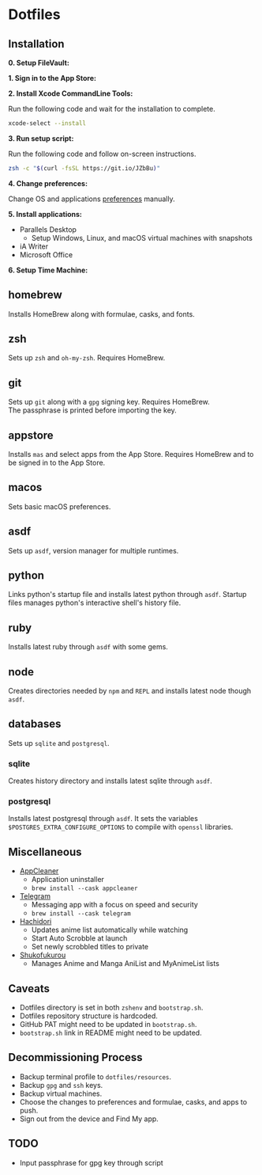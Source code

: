 # Dotfiles

## Installation

**0. Setup FileVault:**

**1. Sign in to the App Store:**

**2. Install Xcode CommandLine Tools:**

Run the following code and wait for the installation to complete.

```sh
xcode-select --install
```

**3. Run setup script:**

Run the following code and follow on-screen instructions.

```sh
zsh -c "$(curl -fsSL https://git.io/JZbBu)"
```

**4. Change preferences:**

Change OS and applications [preferences](preferences.md) manually.

**5. Install applications:**

- Parallels Desktop
  - Setup Windows, Linux, and macOS virtual machines with snapshots
- iA Writer
- Microsoft Office

**6. Setup Time Machine:**

## homebrew

Installs HomeBrew along with formulae, casks, and fonts.

## zsh

Sets up `zsh` and `oh-my-zsh`. Requires HomeBrew.

## git

Sets up `git` along with a `gpg` signing key. Requires HomeBrew.  
The passphrase is printed before importing the key.

## appstore

Installs `mas` and select apps from the App Store. Requires HomeBrew and to be signed in to the App Store.

## macos

Sets basic macOS preferences.

## asdf

Sets up `asdf`, version manager for multiple runtimes.

## python

Links python's startup file and installs latest python through `asdf`. Startup files manages python's interactive shell's history file.

## ruby

Installs latest ruby through `asdf` with some gems.

## node

Creates directories needed by `npm` and `REPL` and installs latest node though `asdf`.

## databases

Sets up `sqlite` and `postgresql`.

### sqlite

Creates history directory and installs latest sqlite through `asdf`.

### postgresql

Installs latest postgresql through `asdf`. It sets the variables `$POSTGRES_EXTRA_CONFIGURE_OPTIONS` to compile with `openssl` libraries.

## Miscellaneous

- [AppCleaner](https://freemacsoft.net/appcleaner/)
  - Application uninstaller
  - `brew install --cask appcleaner`
- [Telegram](https://macos.telegram.org)
  - Messaging app with a focus on speed and security
  - `brew install --cask telegram`
- [Hachidori](https://malupdaterosx.moe/hachidori/)
  - Updates anime list automatically while watching
  - Start Auto Scrobble at launch
  - Set newly scrobbled titles to private
- [Shukofukurou](https://malupdaterosx.moe/shukofukurou-for-macos/)
  - Manages Anime and Manga AniList and MyAnimeList lists

## Caveats

- Dotfiles directory is set in both `zshenv` and `bootstrap.sh`.
- Dotfiles repository structure is hardcoded.
- GitHub PAT might need to be updated in `bootstrap.sh`.
- `bootstrap.sh` link in README might need to be updated.

## Decommissioning Process

- Backup terminal profile to `dotfiles/resources`.
- Backup `gpg` and `ssh` keys.
- Backup virtual machines.
- Choose the changes to preferences and formulae, casks, and apps to push.
- Sign out from the device and Find My app.

## TODO

- Input passphrase for gpg key through script
